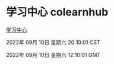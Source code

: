 # 学习中心 colearnhub
[学习中心](http://27.19.32.34:56308/colearnhub/)

2022年 09月 10日 星期六 20:10:01 CST

2022年 09月 10日 星期六 12:10:01 GMT
